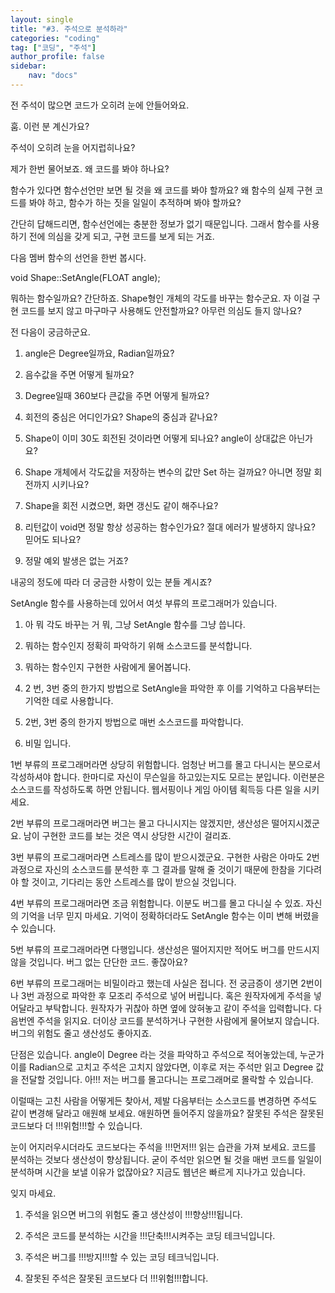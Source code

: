 ```yaml
---
layout: single
title: "#3. 주석으로 분석하라"
categories: "coding"
tag: ["코딩", "주석"]
author_profile: false
sidebar: 
    nav: "docs"
---
```


전 주석이 많으면 코드가 오히려 눈에 안들어와요.

 

훔. 이런 분 계신가요?

주석이 오히려 눈을 어지럽히나요?

 

제가 한번 물어보죠. 왜 코드를 봐야 하나요?

함수가 있다면 함수선언만 보면 될 것을 왜 코드를 봐야 할까요? 왜 함수의 실제 구현 코드를 봐야 하고, 함수가 하는 짓을 일일이 추적하며 봐야 할까요?

간단히 답해드리면, 함수선언에는 충분한 정보가 없기 때문입니다. 그래서 함수를 사용하기 전에 의심을 갖게 되고, 구현 코드를 보게 되는 거죠. 

 

다음 멤버 함수의 선언을 한번 봅시다.

 

void Shape::SetAngle(FLOAT angle);

 

뭐하는 함수일까요? 간단하죠. Shape형인 개체의 각도를 바꾸는 함수군요. 자 이걸 구현 코드를 보지 않고 마구마구 사용해도 안전할까요? 아무런 의심도 들지 않나요?

전 다음이 궁금하군요.

 

1. angle은 Degree일까요, Radian일까요?

2. 음수값을 주면 어떻게 될까요?

3. Degree일때 360보다 큰값을 주면 어떻게 될까요?

4. 회전의 중심은 어디인가요? Shape의 중심과 같나요?

5. Shape이 이미 30도 회전된 것이라면 어떻게 되나요? angle이 상대값은 아닌가요?

6. Shape 개체에서 각도값을 저장하는 변수의 값만 Set 하는 걸까요? 아니면 정말 회전까지 시키나요?

7. Shape을 회전 시켰으면, 화면 갱신도 같이 해주나요? 

8. 리턴값이 void면 정말 항상 성공하는 함수인가요? 절대 에러가 발생하지 않나요? 믿어도 되나요?

9. 정말 예외 발생은 없는 거죠?

 

내공의 정도에 따라 더 궁금한 사항이 있는 분들 계시죠?

SetAngle 함수를 사용하는데 있어서 여섯 부류의 프로그래머가 있습니다.

 

1. 아 뭐 각도 바꾸는 거 뭐, 그냥 SetAngle 함수를 그냥 씁니다.

2. 뭐하는 함수인지 정확히 파악하기 위해 소스코드를 분석합니다.

3. 뭐하는 함수인지 구현한 사람에게 물어봅니다.

4. 2 번, 3번 중의 한가지 방법으로 SetAngle을 파악한 후 이를 기억하고 다음부터는 기억한 데로 사용합니다.

5. 2번, 3번 중의 한가지 방법으로 매번 소스코드를 파악합니다.

6. 비밀 입니다.

 

1번 부류의 프로그래머라면 상당히 위험합니다. 엄청난 버그를 몰고 다니시는 분으로서 각성하셔야 합니다. 한마디로 자신이 무슨일을 하고있는지도 모르는 분입니다. 이런분은 소스코드를 작성하도록 하면 안됩니다. 웹서핑이나 게임 아이템 획득등 다른 일을 시키세요.

2번 부류의 프로그래머라면 버그는 몰고 다니시지는 않겠지만, 생산성은 떨어지시겠군요. 남이 구현한 코드를 보는 것은 역시 상당한 시간이 걸리죠.

3번 부류의 프로그래머라면 스트레스를 많이 받으시겠군요. 구현한 사람은 아마도 2번 과정으로 자신의 소스코드를 분석한 후 그 결과를 말해 줄 것이기 때문에 한참을 기다려야 할 것이고, 기다리는 동안 스트레스를 많이 받으실 것입니다.

4번 부류의 프로그래머라면 조금 위험합니다. 이분도 버그를 몰고 다니실 수 있죠. 자신의 기억을 너무 믿지 마세요. 기억이 정확하더라도 SetAngle 함수는 이미 변해 버렸을 수 있습니다.

5번 부류의 프로그래머라면 다행입니다. 생산성은 떨어지지만 적어도 버그를 만드시지 않을 것입니다. 버그 없는 단단한 코드. 좋잖아요?

 

6번 부류의 프로그래머는 비밀이라고 했는데 사실은 접니다. 전 궁금증이 생기면 2번이나 3번 과정으로 파악한 후 모조리 주석으로 넣어 버립니다. 혹은 원작자에게 주석을 넣어달라고 부탁합니다. 원작자가 귀찮아 하면 옆에 앉혀놓고 같이 주석을 입력합니다. 다음번엔 주석을 읽지요. 더이상 코드를 분석하거나 구현한 사람에게 물어보지 않습니다. 버그의 위험도 줄고 생산성도 좋아지죠.

 

단점은 있습니다. angle이 Degree 라는 것을 파악하고 주석으로 적어놓았는데, 누군가 이를 Radian으로 고치고 주석은 고치지 않았다면, 이후로 저는 주석만 읽고 Degree 값을 전달할 것입니다. 아!!! 저는 버그를 몰고다니는 프로그래머로 몰락할 수 있습니다.

 

이럴때는 고친 사람을 어떻게든 찾아서, 제발 다음부터는 소스코드를 변경하면 주석도 같이 변경해 달라고 애원해 보세요. 애원하면 들어주지 않을까요? 잘못된 주석은 잘못된 코드보다 더 !!!위험!!!할 수 있습니다.

 

눈이 어지러우시더라도 코드보다는 주석을 !!!먼저!!! 읽는 습관을 가져 보세요. 코드를 분석하는 것보다 생산성이 향상됩니다. 굳이 주석만 읽으면 될 것을 매번 코드를 일일이 분석하며 시간을 보낼 이유가 없잖아요? 지금도 웹년은 빠르게 지나가고 있습니다.

 

잊지 마세요.

1. 주석을 읽으면 버그의 위험도 줄고 생산성이 !!!향상!!!됩니다.

2. 주석은 코드를 분석하는 시간을 !!!단축!!!시켜주는 코딩 테크닉입니다.

3. 주석은 버그를 !!!방지!!!할 수 있는 코딩 테크닉입니다.

4. 잘못된 주석은 잘못된 코드보다 더 !!!위험!!!합니다.